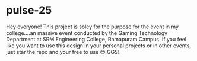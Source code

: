 # pulse-25

Hey everyone! This project is soley for the purpose for the event in my college....an massive event conducted by the Gaming Technology Department at SRM Engineering College, Ramapuram Campus.
If you feel like you want to use this design in your personal projects or in other events, just star the repo and your free to use 😊
GGS!
